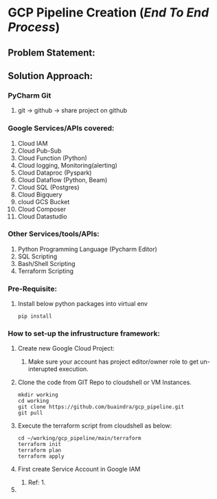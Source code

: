# GCP Pipeline Creation (*End To End Process*)

## Problem Statement:


## Solution Approach:

### PyCharm Git
1. git -> github -> share project on github

### Google Services/APIs covered:
1. Cloud IAM
1. Cloud Pub-Sub
2. Cloud Function (Python)
3. Cloud logging, Monitoring(alerting)
4. Cloud Dataproc (Pyspark)
5. Cloud Dataflow (Python, Beam)
6. Cloud SQL (Postgres)  
6. Cloud Bigquery
7. cloud GCS Bucket
7. Cloud Composer
8. Cloud Datastudio

### Other Services/tools/APIs:
1. Python Programming Language (Pycharm Editor)
2. SQL Scripting
3. Bash/Shell Scripting
4. Terraform Scripting

### Pre-Requisite:
1. Install below python packages into virtual env
    ```shell
    pip install 
    ```
   
### How to set-up the infrustructure framework:
1. Create new Google Cloud Project:
   1. Make sure your account has project editor/owner role to get un-interupted execution.

2. Clone the code from GIT Repo to cloudshell or VM Instances.
   ```shell
   mkdir working
   cd working
   git clone https://github.com/buaindra/gcp_pipeline.git
   git pull
   ```

3. Execute the terraform script from cloudshell as below:
   ```shell
   cd ~/working/gcp_pipeline/main/terraform
   terraform init
   terraform plan
   terraform apply
   ```
   
3. First create Service Account in Google IAM
   1. Ref:
      1.
   
3. 